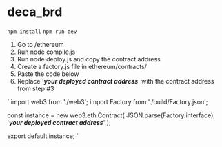 # deca_brd

`npm install`
`npm run dev`

1. Go to /ethereum
2. Run node compile.js
3. Run node deploy.js and copy the contract address
4. Create a factory.js file in ethereum/contracts/
5. Paste the code below
6. Replace '***your deployed contract address***' with the contract address from step #3

`
import web3 from './web3';
import Factory from './build/Factory.json';

const instance = new web3.eth.Contract(
  JSON.parse(Factory.interface),
  '***your deployed contract address***'
);

export default instance;
`
